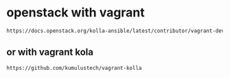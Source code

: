 # openstack with vagrant

```txt
https://docs.openstack.org/kolla-ansible/latest/contributor/vagrant-dev-env.html
```

## or with vagrant kola

```txt
https://github.com/kumulustech/vagrant-kolla
```
